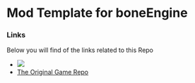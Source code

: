 # Mod Template for boneEngine

### Links
Below you will find of the links related to this Repo
* [<img src="https://github.com/thomasa-dev/readme-buttons/blob/main/guildedButton.jpg" />](https://guilded.gg/thomas-hub "My Guilded Server")
* [The Original Game Repo](https://github.com/thomasa-dev/boneEngine-private "Private Repo")
